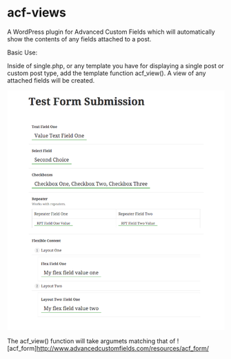 # acf-views
A WordPress plugin for Advanced Custom Fields which will automatically show the contents of any fields attached to a post. 

Basic Use:

Inside of single.php, or any template you have for displaying a single post or custom post type, add the template function acf_view(). 
A view of any attached fields will be created.   

![Basic Output](/docs/basic-output.png?raw=true "Basic Output")

The acf_view() function will take argumets matching that of ![acf_form]http://www.advancedcustomfields.com/resources/acf_form/

